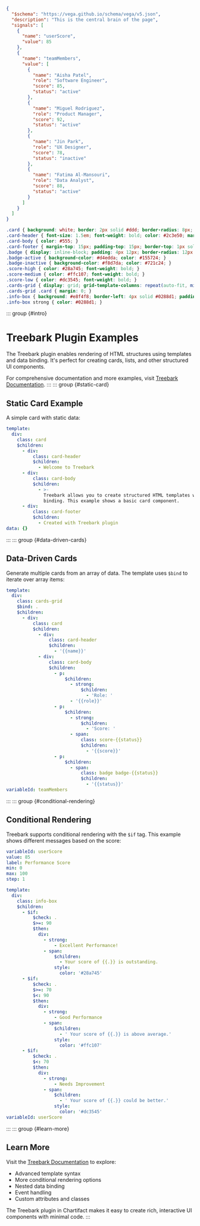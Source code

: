 ```json vega
{
  "$schema": "https://vega.github.io/schema/vega/v5.json",
  "description": "This is the central brain of the page",
  "signals": [
    {
      "name": "userScore",
      "value": 85
    },
    {
      "name": "teamMembers",
      "value": [
        {
          "name": "Aisha Patel",
          "role": "Software Engineer",
          "score": 85,
          "status": "active"
        },
        {
          "name": "Miguel Rodriguez",
          "role": "Product Manager",
          "score": 92,
          "status": "active"
        },
        {
          "name": "Jin Park",
          "role": "UX Designer",
          "score": 78,
          "status": "inactive"
        },
        {
          "name": "Fatima Al-Mansouri",
          "role": "Data Analyst",
          "score": 88,
          "status": "active"
        }
      ]
    }
  ]
}
```


```css
.card { background: white; border: 2px solid #ddd; border-radius: 8px; padding: 20px; margin: 15px 0; box-shadow: 0 2px 4px rgba(0,0,0,0.1); }
.card-header { font-size: 1.5em; font-weight: bold; color: #2c3e50; margin-bottom: 10px; }
.card-body { color: #555; }
.card-footer { margin-top: 15px; padding-top: 15px; border-top: 1px solid #eee; font-size: 0.9em; color: #888; }
.badge { display: inline-block; padding: 4px 12px; border-radius: 12px; font-size: 0.85em; font-weight: 600; }
.badge-active { background-color: #d4edda; color: #155724; }
.badge-inactive { background-color: #f8d7da; color: #721c24; }
.score-high { color: #28a745; font-weight: bold; }
.score-medium { color: #ffc107; font-weight: bold; }
.score-low { color: #dc3545; font-weight: bold; }
.cards-grid { display: grid; grid-template-columns: repeat(auto-fit, minmax(280px, 1fr)); gap: 20px; margin: 20px 0; }
.cards-grid .card { margin: 0; }
.info-box { background: #e8f4f8; border-left: 4px solid #0288d1; padding: 15px; margin: 20px 0; border-radius: 4px; }
.info-box strong { color: #0288d1; }
```


::: group {#intro}

# Treebark Plugin Examples
The Treebark plugin enables rendering of HTML structures using templates and data binding. It's perfect for creating cards, lists, and other structured UI components.

For comprehensive documentation and more examples, visit [Treebark Documentation](https://treebark.js.org).
:::
::: group {#static-card}

## Static Card Example
A simple card with static data:


```yaml treebark
template:
  div:
    class: card
    $children:
      - div:
          class: card-header
          $children:
            - Welcome to Treebark
      - div:
          class: card-body
          $children:
            - >-
              Treebark allows you to create structured HTML templates with data
              binding. This example shows a basic card component.
      - div:
          class: card-footer
          $children:
            - Created with Treebark plugin
data: {}
```


:::
::: group {#data-driven-cards}

## Data-Driven Cards
Generate multiple cards from an array of data. The template uses `$bind` to iterate over array items:


```yaml treebark
template:
  div:
    class: cards-grid
    $bind: .
    $children:
      - div:
          class: card
          $children:
            - div:
                class: card-header
                $children:
                  - '{{name}}'
            - div:
                class: card-body
                $children:
                  - p:
                      $children:
                        - strong:
                            $children:
                              - 'Role: '
                        - '{{role}}'
                  - p:
                      $children:
                        - strong:
                            $children:
                              - 'Score: '
                        - span:
                            class: score-{{status}}
                            $children:
                              - '{{score}}'
                  - p:
                      $children:
                        - span:
                            class: badge badge-{{status}}
                            $children:
                              - '{{status}}'
variableId: teamMembers
```


:::
::: group {#conditional-rendering}

## Conditional Rendering
Treebark supports conditional rendering with the `$if` tag. This example shows different messages based on the score:


```yaml slider
variableId: userScore
value: 85
label: Performance Score
min: 0
max: 100
step: 1
```


```yaml treebark
template:
  div:
    class: info-box
    $children:
      - $if:
          $check: .
          $>=: 90
          $then:
            div:
              - strong:
                  - Excellent Performance!
              - span:
                  $children:
                    - Your score of {{.}} is outstanding.
                  style:
                    color: '#28a745'
      - $if:
          $check: .
          $>=: 70
          $<: 90
          $then:
            div:
              - strong:
                  - Good Performance
              - span:
                  $children:
                    - ' Your score of {{.}} is above average.'
                  style:
                    color: '#ffc107'
      - $if:
          $check: .
          $<: 70
          $then:
            div:
              - strong:
                  - Needs Improvement
              - span:
                  $children:
                    - ' Your score of {{.}} could be better.'
                  style:
                    color: '#dc3545'
variableId: userScore
```


:::
::: group {#learn-more}

## Learn More
Visit the [Treebark Documentation](https://treebark.js.org) to explore:
- Advanced template syntax
- More conditional rendering options
- Nested data binding
- Event handling
- Custom attributes and classes

The Treebark plugin in Chartifact makes it easy to create rich, interactive UI components with minimal code.
:::